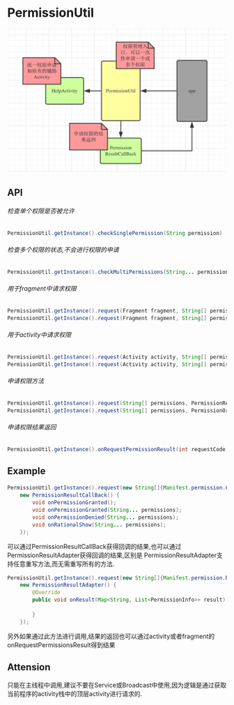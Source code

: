 # PermissionUtil

 ![](.././app/src/main/res/mipmap-xhdpi/ic_permission_structure.png "") 
 
## API 
###### 检查单个权限是否被允许
```JAVA
PermissionUtil.getInstance().checkSinglePermission(String permission)
```
###### 检查多个权限的状态,不会进行权限的申请
```JAVA
PermissionUtil.getInstance().checkMultiPermissions(String... permissions)
```
###### 用于fragment中请求权限
```JAVA
PermissionUtil.getInstance().request(Fragment fragment, String[] permissions, PermissionResultCallBack callBack)
PermissionUtil.getInstance().request(Fragment fragment, String[] permissions, PermissionOriginResultCallBack callBack) {
```
###### 用于activity中请求权限
```JAVA
PermissionUtil.getInstance().request(Activity activity, String[] permissions, PermissionResultCallBack callBack)
PermissionUtil.getInstance().request(Activity activity, String[] permissions, PermissionOriginResultCallBack callBack) {
```
###### 申请权限方法
```JAVA
PermissionUtil.getInstance().request(String[] permissions, PermissionResultCallBack callBack)
PermissionUtil.getInstance().request(String[] permissions, PermissionOriginResultCallBack callBack) {
```
###### 申请权限结果返回
```JAVA
PermissionUtil.getInstance().onRequestPermissionResult(int requestCode, String[] permissions, int[] grantResults)
```
## Example
```JAVA
PermissionUtil.getInstance().request(new String[]{Manifest.permission.CAMERA, Manifest.permission.READ_CONTACTS, Manifest.permission.READ_SMS},
    new PermissionResultCallBack() {
        void onPermissionGranted();
        void onPermissionGranted(String... permissions);
        void onPermissionDenied(String... permissions);
        void onRationalShow(String... permissions);
    });
```
可以通过PermissionResultCallBack获得回调的结果,也可以通过PermissionResultAdapter获得回调的结果,区别是 PermissionResultAdapter支持任意重写方法,而无需重写所有的方法.
```JAVA
PermissionUtil.getInstance().request(new String[]{Manifest.permission.READ_CALENDAR}, mRequestCode,
    new PermissionResultAdapter() {
        @Override
        public void onResult(Map<String, List<PermissionInfo>> result) {

        }
    });
```
另外如果通过此方法进行调用,结果的返回也可以通过activity或者fragment的onRequestPermissionsResult得到结果

## Attension

只能在主线程中调用,建议不要在Service或Broadcast中使用,因为逻辑是通过获取当前程序的activity栈中的顶层activity进行请求的.